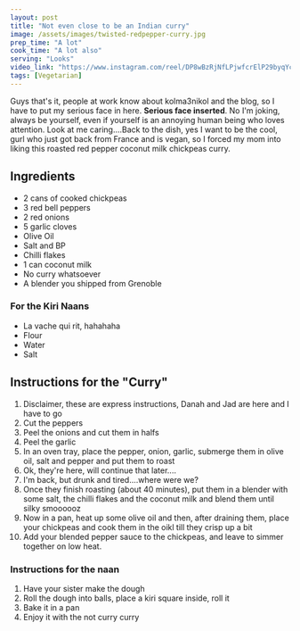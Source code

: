 ```yaml
---
layout: post
title: "Not even close to be an Indian curry"
image: /assets/images/twisted-redpepper-curry.jpg
prep_time: "A lot"
cook_time: "A lot also"
serving: "Looks"
video_link: "https://www.instagram.com/reel/DP8wBzRjNfLPjwfcrElP29byqYciuOkRM838tk0/?igsh=a242b2RiNzd0OXNy"
tags: [Vegetarian] 
---
```


Guys that's it, people at work know about kolma3nikol and the blog, so I have to put my serious face in here. **Serious face inserted**. No I'm joking, always be yourself, even if yourself is an annoying human being who loves attention. Look at me caring....Back to the dish, yes I want to be the cool, gurl who just got back from France and is vegan, so I forced my mom into liking this roasted red pepper coconut milk chickpeas curry. 

## Ingredients

* 2 cans of cooked chickpeas 
* 3 red bell peppers 
* 2 red onions
* 5 garlic cloves 
* Olive Oil
* Salt and BP
* Chilli flakes
* 1 can coconut milk 
* No curry whatsoever
* A blender you shipped from Grenoble

### For the Kiri Naans

* La vache qui rit, hahahaha
* Flour
* Water
* Salt


## Instructions for the "Curry"

1. Disclaimer, these are express instructions, Danah and Jad are here and I have to go
2. Cut the peppers 
3. Peel the onions and cut them in halfs 
4. Peel the garlic 
5. In an oven tray, place the pepper, onion, garlic, submerge them in olive oil, salt and pepper and put them to roast
6. Ok, they're here, will continue that later....
7. I'm back, but drunk and tired....where were we? 
8. Once they finish roasting (about 40 minutes), put them in a blender with some salt, the chilli flakes and the coconut milk and blend them until silky smoooooz
9. Now in a pan, heat up some olive oil and then, after draining them, place your chickpeas and cook them in the oikl till they crisp up a bit 
10. Add your blended pepper sauce to the chickpeas, and leave to simmer together on low heat. 

### Instructions for the naan 

1. Have your sister make the dough
2. Roll the dough into balls, place a kiri square inside, roll it
3. Bake it in a pan
4. Enjoy it with the not curry curry



